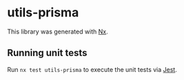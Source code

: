 # utils-prisma

This library was generated with [Nx](https://nx.dev).

## Running unit tests

Run `nx test utils-prisma` to execute the unit tests via [Jest](https://jestjs.io).

